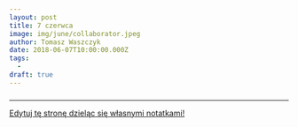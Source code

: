 ```yaml
---
layout: post
title: 7 czerwca
image: img/june/collaborator.jpeg
author: Tomasz Waszczyk
date: 2018-06-07T10:00:00.000Z
tags:
  - 
draft: true
---
```


### 

---

<a href="https://github.com/TomaszWaszczyk/historia.waszczyk.com/edit/master/src/content/june-7.md" target="_blank">Edytuj tę stronę dzieląc się własnymi notatkami!</a>
